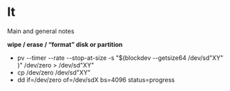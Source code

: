 # It

Main and general notes

**wipe / erase / “format” disk or partition**

- pv --timer --rate --stop-at-size -s "$(blockdev --getsize64 /dev/sd"XY" )" /dev/zero > /dev/sd"XY"
- cp /dev/zero /dev/sd"XY"
- dd if=/dev/zero of=/dev/sdX bs=4096 status=progress
